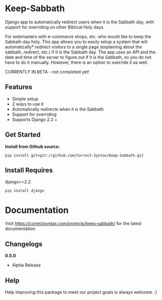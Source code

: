 # Keep-Sabbath
Django app to automatically redirect users when it is the Sabbath day, with support for overriding on other Biblical Holy days.

For webmasters with e-commerce shops, etc. who would like to keep the Sabbath day holy. This app allows you to easily setup a system that will automatically* redirect visitors to a single page (explaining about the sabbath, redirect, etc.) if it is the Sabbath day. The app uses an API and the date and time of the server to figure out if it is the Sabbath, so you do not have to do it manually. However, there is an option to override it as well.

CURRENTLY IN BETA - not completed yet!

Features
--------

-  Simple setup
-  2 ways to use it
-  Automatically redirects when it is the Sabbath
-  Support for overriding
-  Supports Django 2.2 +


Get Started
-----------

**Install from Github source:**

    pip install git+git://github.com/Correct-Syntax/Keep-Sabbath.git

Install Requires 
----------------

django>=2.2 

``pip install django``




Documentation
=============

Visit https://correctsyntax.com/projects/keep-sabbath/ for the latest documentation.

Changelogs
-------------

**0.5.0**
    
- Alpha Release


Help
----

Help improving this package to meet our project goals is always welcome. :)

